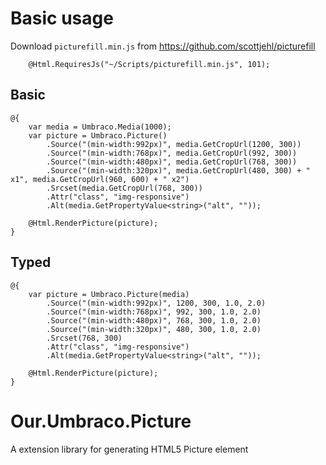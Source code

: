 # Basic usage

Download ``picturefill.min.js`` from https://github.com/scottjehl/picturefill

```
    @Html.RequiresJs("~/Scripts/picturefill.min.js", 101);
```

## Basic
```
@{
    var media = Umbraco.Media(1000);
    var picture = Umbraco.Picture()
        .Source("(min-width:992px)", media.GetCropUrl(1200, 300))
        .Source("(min-width:768px)", media.GetCropUrl(992, 300))
        .Source("(min-width:480px)", media.GetCropUrl(768, 300))
        .Source("(min-width:320px)", media.GetCropUrl(480, 300) + " x1", media.GetCropUrl(960, 600) + " x2")
        .Srcset(media.GetCropUrl(768, 300))
        .Attr("class", "img-responsive")
        .Alt(media.GetPropertyValue<string>("alt", ""));

    @Html.RenderPicture(picture);
}
```

## Typed

```
@{
    var picture = Umbraco.Picture(media)
        .Source("(min-width:992px)", 1200, 300, 1.0, 2.0)
        .Source("(min-width:768px)", 992, 300, 1.0, 2.0)
        .Source("(min-width:480px)", 768, 300, 1.0, 2.0)
        .Source("(min-width:320px)", 480, 300, 1.0, 2.0)
        .Srcset(768, 300)
        .Attr("class", "img-responsive")
        .Alt(media.GetPropertyValue<string>("alt", ""));

    @Html.RenderPicture(picture);
}
```

# Our.Umbraco.Picture
A extension library for generating HTML5 Picture element